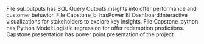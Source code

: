 File sql_outputs has SQL Query Outputs:insights into offer performance and customer behavior.
File Capstone_bi hasPower BI Dashboard:Interactive visualizations for stakeholders to explore key insights.
File Capstone_python has Python Model:Logistic regression for offer redemption predictions.
Capstone presentation has power point presentation of the project
